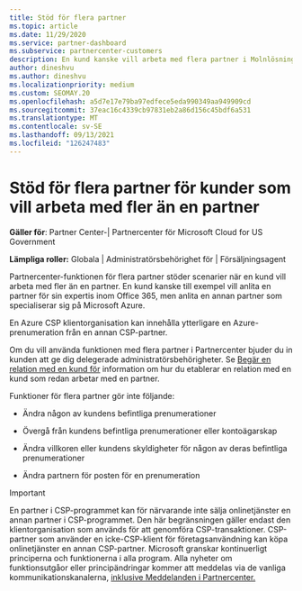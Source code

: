 ```yaml
---
title: Stöd för flera partner
ms.topic: article
ms.date: 11/29/2020
ms.service: partner-dashboard
ms.subservice: partnercenter-customers
description: En kund kanske vill arbeta med flera partner i Molnlösningsleverantör som specialiserar sig på olika tjänster.
author: dineshvu
ms.author: dineshvu
ms.localizationpriority: medium
ms.custom: SEOMAY.20
ms.openlocfilehash: a5d7e17e79ba97edfece5eda990349aa949909cd
ms.sourcegitcommit: 37eac16c4339cb97831eb2a86d156c45bdf6a531
ms.translationtype: MT
ms.contentlocale: sv-SE
ms.lasthandoff: 09/13/2021
ms.locfileid: "126247483"
---
```

# <a name="multi-partner-support-for-customers-who-want-to-work-with-more-than-one-partner"></a>Stöd för flera partner för kunder som vill arbeta med fler än en partner

**Gäller för**: Partner Center-| Partnercenter för Microsoft Cloud for US Government

**Lämpliga roller:** Globala | Administratörsbehörighet för | Försäljningsagent

Partnercenter-funktionen för flera partner stöder scenarier när en kund vill arbeta med fler än en partner. En kund kanske till exempel vill anlita en partner för sin expertis inom Office 365, men anlita en annan partner som specialiserar sig på Microsoft Azure.

En Azure CSP klientorganisation kan innehålla ytterligare en Azure-prenumeration från en annan CSP-partner.

Om du vill använda funktionen med flera partner i Partnercenter bjuder du in kunden att ge dig delegerade administratörsbehörigheter. Se [Begär en relation med en kund för](request-a-relationship-with-a-customer.md) information om hur du etablerar en relation med en kund som redan arbetar med en partner.

Funktioner för flera partner gör inte följande:

- Ändra någon av kundens befintliga prenumerationer

- Övergå från kundens befintliga prenumerationer eller kontoägarskap

- Ändra villkoren eller kundens skyldigheter för någon av deras befintliga prenumerationer

- Ändra partnern för posten för en prenumeration

> [!IMPORTANT]  
> En partner i CSP-programmet kan för närvarande inte sälja onlinetjänster en annan partner i CSP-programmet. Den här begränsningen gäller endast den klientorganisation som används för att genomföra CSP-transaktioner. CSP-partner som använder en icke-CSP-klient för företagsanvändning kan köpa onlinetjänster en annan CSP-partner. Microsoft granskar kontinuerligt principerna och funktionerna i alla program. Alla nyheter om funktionsutgåor eller principändringar kommer att meddelas via de vanliga kommunikationskanalerna, [inklusive Meddelanden i Partnercenter.](announcements/index.md)
